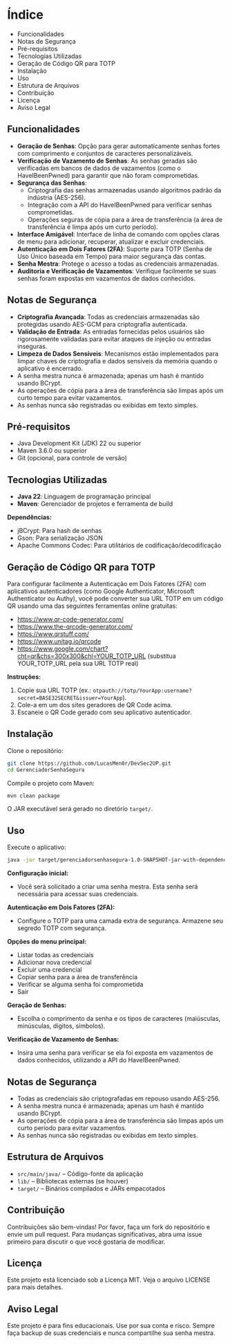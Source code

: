 
# Índice

- Funcionalidades  
- Notas de Segurança  
- Pré-requisitos  
- Tecnologias Utilizadas  
- Geração de Código QR para TOTP  
- Instalação  
- Uso  
- Estrutura de Arquivos  
- Contribuição  
- Licença  
- Aviso Legal  

## Funcionalidades

- **Geração de Senhas**: Opção para gerar automaticamente senhas fortes com comprimento e conjuntos de caracteres personalizáveis.  
- **Verificação de Vazamento de Senhas**: As senhas geradas são verificadas em bancos de dados de vazamentos (como o HaveIBeenPwned) para garantir que não foram comprometidas.  
- **Segurança das Senhas**:  
  - Criptografia das senhas armazenadas usando algoritmos padrão da indústria (AES-256).  
  - Integração com a API do HaveIBeenPwned para verificar senhas comprometidas.  
  - Operações seguras de cópia para a área de transferência (a área de transferência é limpa após um curto período).  
- **Interface Amigável**: Interface de linha de comando com opções claras de menu para adicionar, recuperar, atualizar e excluir credenciais.  
- **Autenticação em Dois Fatores (2FA)**: Suporte para TOTP (Senha de Uso Único baseada em Tempo) para maior segurança das contas.  
- **Senha Mestra**: Protege o acesso a todas as credenciais armazenadas.  
- **Auditoria e Verificação de Vazamentos**: Verifique facilmente se suas senhas foram expostas em vazamentos de dados conhecidos.  

## Notas de Segurança

- **Criptografia Avançada**: Todas as credenciais armazenadas são protegidas usando AES-GCM para criptografia autenticada.  
- **Validação de Entrada**: As entradas fornecidas pelos usuários são rigorosamente validadas para evitar ataques de injeção ou entradas inseguras.  
- **Limpeza de Dados Sensíveis**: Mecanismos estão implementados para limpar chaves de criptografia e dados sensíveis da memória quando o aplicativo é encerrado.  
- A senha mestra nunca é armazenada; apenas um hash é mantido usando BCrypt.  
- As operações de cópia para a área de transferência são limpas após um curto tempo para evitar vazamentos.  
- As senhas nunca são registradas ou exibidas em texto simples.  

## Pré-requisitos

- Java Development Kit (JDK) 22 ou superior  
- Maven 3.6.0 ou superior  
- Git (opcional, para controle de versão)  

## Tecnologias Utilizadas

- **Java 22**: Linguagem de programação principal  
- **Maven**: Gerenciador de projetos e ferramenta de build  

**Dependências:**  
- jBCrypt: Para hash de senhas  
- Gson: Para serialização JSON  
- Apache Commons Codec: Para utilitários de codificação/decodificação  

## Geração de Código QR para TOTP

Para configurar facilmente a Autenticação em Dois Fatores (2FA) com aplicativos autenticadores (como Google Authenticator, Microsoft Authenticator ou Authy), você pode converter sua URL TOTP em um código QR usando uma das seguintes ferramentas online gratuitas:

- https://www.qr-code-generator.com/  
- https://www.the-qrcode-generator.com/  
- https://www.qrstuff.com/  
- https://www.unitag.io/qrcode  
- https://www.google.com/chart?cht=qr&chs=300x300&chl=YOUR_TOTP_URL (substitua YOUR_TOTP_URL pela sua URL TOTP real)  

**Instruções:**  
1. Copie sua URL TOTP (ex.: `otpauth://totp/YourApp:username?secret=BASE32SECRET&issuer=YourApp`).  
2. Cole-a em um dos sites geradores de QR Code acima.  
3. Escaneie o QR Code gerado com seu aplicativo autenticador.  

## Instalação

Clone o repositório:  

```bash
git clone https://github.com/LucasMen0r/DevSec2UP.git  
cd GerenciadorSenhaSegura  
```  

Compile o projeto com Maven:  

```bash
mvn clean package  
```  

O JAR executável será gerado no diretório `target/`.  

## Uso

Execute o aplicativo:  

```bash
java -jar target/gerenciadorsenhasegura-1.0-SNAPSHOT-jar-with-dependencies.jar  
```  

**Configuração inicial:**  
- Você será solicitado a criar uma senha mestra. Esta senha será necessária para acessar suas credenciais.  

**Autenticação em Dois Fatores (2FA):**  
- Configure o TOTP para uma camada extra de segurança. Armazene seu segredo TOTP com segurança.  

**Opções do menu principal:**  
- Listar todas as credenciais  
- Adicionar nova credencial  
- Excluir uma credencial  
- Copiar senha para a área de transferência  
- Verificar se alguma senha foi comprometida  
- Sair  

**Geração de Senhas:**  
- Escolha o comprimento da senha e os tipos de caracteres (maiúsculas, minúsculas, dígitos, símbolos).  

**Verificação de Vazamento de Senhas:**  
- Insira uma senha para verificar se ela foi exposta em vazamentos de dados conhecidos, utilizando a API do HaveIBeenPwned.  

## Notas de Segurança

- Todas as credenciais são criptografadas em repouso usando AES-256.  
- A senha mestra nunca é armazenada; apenas um hash é mantido usando BCrypt.  
- As operações de cópia para a área de transferência são limpas após um curto período para evitar vazamentos.  
- As senhas nunca são registradas ou exibidas em texto simples.  

## Estrutura de Arquivos

- `src/main/java/` – Código-fonte da aplicação  
- `lib/` – Bibliotecas externas (se houver)  
- `target/` – Binários compilados e JARs empacotados  

## Contribuição

Contribuições são bem-vindas! Por favor, faça um fork do repositório e envie um pull request. Para mudanças significativas, abra uma issue primeiro para discutir o que você gostaria de modificar.  

## Licença

Este projeto está licenciado sob a Licença MIT. Veja o arquivo LICENSE para mais detalhes.  

## Aviso Legal

Este projeto é para fins educacionais. Use por sua conta e risco. Sempre faça backup de suas credenciais e nunca compartilhe sua senha mestra.
